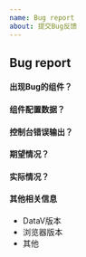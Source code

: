 ```yaml
---
name: Bug report
about: 提交Bug反馈
---
```


<!-- 请确定这是一个Bug反馈，而不是一个需求反馈或问题求助，否则ISSUE可能被关闭 -->
<!-- 请提供可供复现Bug的必要条件，否则ISSUE可能被关闭 -->
<!-- 创建Bug反馈前请确定你的DataV是最新版的 -->

## Bug report

#### 出现Bug的组件？

#### 组件配置数据？
<!-- (config等props，若无配置请忽略) -->

#### 控制台错误输出？
<!-- (若无错误输出请忽略) -->

#### 期望情况？

#### 实际情况？

#### 其他相关信息

- DataV版本
- 浏览器版本
- 其他
